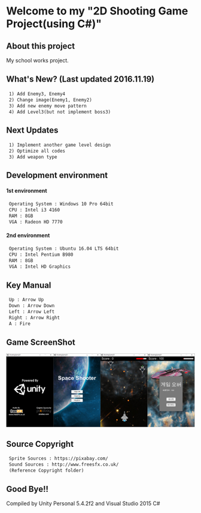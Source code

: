 # Welcome to my "2D Shooting Game Project(using C#)"
## About this project
My school works project.
## What's New? (Last updated 2016.11.19)
```
 1) Add Enemy3, Enemy4
 2) Change image(Enemy1, Enemy2)
 3) Add new enemy move pattern
 4) Add Level3(but not implement boss3)
```
## Next Updates
```
 1) Implement another game level design
 2) Optimize all codes
 3) Add weapon type
```
## Development environment
#### 1st environment
```
 Operating System : Windows 10 Pro 64bit
 CPU : Intel i3 4160
 RAM : 8GB
 VGA : Radeon HD 7770
```
#### 2nd environment
```
 Operating System : Ubuntu 16.04 LTS 64bit
 CPU : Intel Pentium B980
 RAM : 8GB
 VGA : Intel HD Graphics
```
## Key Manual
```
 Up : Arrow Up
 Down : Arrow Down
 Left : Arrow Left
 Right : Arrow Right
 A : Fire
```
## Game ScreenShot
![homepage](./ReadmeImage/ScreenShot01.PNG)
## Source Copyright
```
 Sprite Sources : https://pixabay.com/
 Sound Sources : http://www.freesfx.co.uk/
 (Reference Copyright folder)
```
## Good Bye!!
Compiled by Unity Personal 5.4.2f2 and Visual Studio 2015 C#
